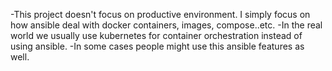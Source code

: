 -This project doesn't focus on productive environment. I simply focus on how ansible deal with docker containers, images, compose..etc.
-In the real world we usually use kubernetes for container orchestration instead of using ansible.
-In some cases people might use this ansible features as well.
